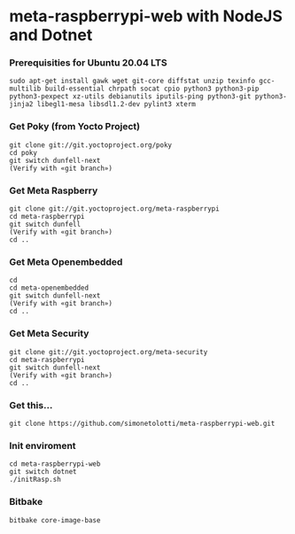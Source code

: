 # meta-raspberrypi-web with NodeJS and Dotnet

### Prerequisities for Ubuntu 20.04 LTS

```
sudo apt-get install gawk wget git-core diffstat unzip texinfo gcc-multilib build-essential chrpath socat cpio python3 python3-pip python3-pexpect xz-utils debianutils iputils-ping python3-git python3-jinja2 libegl1-mesa libsdl1.2-dev pylint3 xterm
```

### Get Poky (from Yocto Project)

```
git clone git://git.yoctoproject.org/poky
cd poky
git switch dunfell-next
(Verify with «git branch»)
```

### Get Meta Raspberry

```
git clone git://git.yoctoproject.org/meta-raspberrypi
cd meta-raspberrypi
git switch dunfell
(Verify with «git branch»)
cd ..
```

### Get Meta Openembedded

```
cd
cd meta-openembedded
git switch dunfell-next
(Verify with «git branch»)
cd ..
```
### Get Meta Security

```
git clone git://git.yoctoproject.org/meta-security
cd meta-raspberrypi
git switch dunfell-next
(Verify with «git branch»)
cd ..
```

### Get this...

```
git clone https://github.com/simonetolotti/meta-raspberrypi-web.git
```

### Init enviroment 

```
cd meta-raspberrypi-web
git switch dotnet
./initRasp.sh
```

### Bitbake

```
bitbake core-image-base
```


